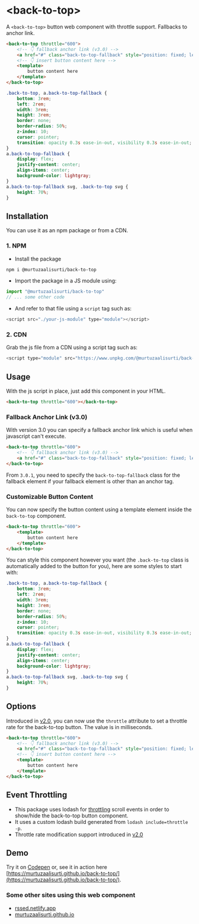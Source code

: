 # &lt;back-to-top&gt;

A `<back-to-top>` button web component with throttle support. Fallbacks to anchor link.

```html
<back-to-top throttle="600">
    <!-- 👇 fallback anchor link (v3.0) -->
    <a href="#" class="back-to-top-fallback" style="position: fixed; left: 1rem; bottom: 2rem;">back-to-top</a>
    <!-- 👇 insert button content here -->
    <template>
        button content here
    </template>
</back-to-top>
```

```css
.back-to-top, a.back-to-top-fallback {
    bottom: 3rem;
    left: 2rem;
    width: 3rem;
    height: 3rem;
    border: none;
    border-radius: 50%;
    z-index: 10;
    cursor: pointer;
    transition: opacity 0.3s ease-in-out, visibility 0.3s ease-in-out;
}
a.back-to-top-fallback {
    display: flex;
    justify-content: center;
    align-items: center;
    background-color: lightgray;
}
a.back-to-top-fallback svg, .back-to-top svg {
    height: 70%;
}
```

## Installation

You can use it as an npm package or from a CDN.

### 1. NPM

- Install the package

```bash
npm i @murtuzaalisurti/back-to-top
```

- Import the package in a JS module using:

```js
import "@murtuzaalisurti/back-to-top"
// ... some other code
```

- And refer to that file using a `script` tag such as:

```js
<script src="./your-js-module" type="module"></script>
```

### 2. CDN

Grab the js file from a CDN using a script tag such as:

```js
<script type="module" src="https://www.unpkg.com/@murtuzaalisurti/back-to-top@latest/public/main.js"></script>
```

## Usage

With the js script in place, just add this component in your HTML.

```html
<back-to-top throttle="600"></back-to-top>
```

### Fallback Anchor Link (v3.0)

With version 3.0 you can specify a fallback anchor link which is useful when javascript can't execute.

```html
<back-to-top throttle="600">
    <!-- 👇 fallback anchor link (v3.0) -->
    <a href="#" class="back-to-top-fallback" style="position: fixed; left: 1rem; bottom: 2rem;">back-to-top</a>
</back-to-top>
```

From `3.0.1`, you need to specify the `back-to-top-fallback` class for the fallback element if your fallback element is other than an anchor tag.

### Customizable Button Content

You can now specify the button content using a template element inside the `back-to-top` component.

```html
<back-to-top throttle="600">
    <template>
        button content here
    </template>
</back-to-top>
```

You can style this component however you want (the `.back-to-top` class is automatically added to the button for you), here are some styles to start with:

```css
.back-to-top, a.back-to-top-fallback {
    bottom: 3rem;
    left: 2rem;
    width: 3rem;
    height: 3rem;
    border: none;
    border-radius: 50%;
    z-index: 10;
    cursor: pointer;
    transition: opacity 0.3s ease-in-out, visibility 0.3s ease-in-out;
}
a.back-to-top-fallback {
    display: flex;
    justify-content: center;
    align-items: center;
    background-color: lightgray;
}
a.back-to-top-fallback svg, .back-to-top svg {
    height: 70%;
}
```

## Options

Introduced in [v2.0](https://www.npmjs.com/package/@murtuzaalisurti/back-to-top/v/2.0.0), you can now use the `throttle` attribute to set a throttle rate for the back-to-top button. The value is in milliseconds.

```html
<back-to-top throttle="600">
    <!-- 👇 fallback anchor link (v3.0) -->
    <a href="#" class="back-to-top-fallback" style="position: fixed; left: 1rem; bottom: 2rem;">back-to-top</a>
    <!-- 👇 insert button content here -->
    <template>
        button content here
    </template>
</back-to-top>
```

## Event Throttling

- This package uses lodash for [throttling](https://css-tricks.com/debouncing-throttling-explained-examples/) scroll events in order to show/hide the back-to-top button component.
- It uses a custom lodash build generated from `lodash include=throttle -p`.
- Throttle rate modification support introduced in [v2.0](https://www.npmjs.com/package/@murtuzaalisurti/back-to-top/v/2.0.0)

## Demo

Try it on [Codepen](https://codepen.io/seekertruth/pen/gOJLQKW) or, see it in action here [https://murtuzaalisurti.github.io/back-to-top/](https://murtuzaalisurti.github.io/back-to-top/).

### Some other sites using this web component

- [rssed.netlify.app](https://github.com/murtuzaalisurti/rssed)
- [murtuzaalisurti.github.io](https://murtuzaalisurti.github.io)
